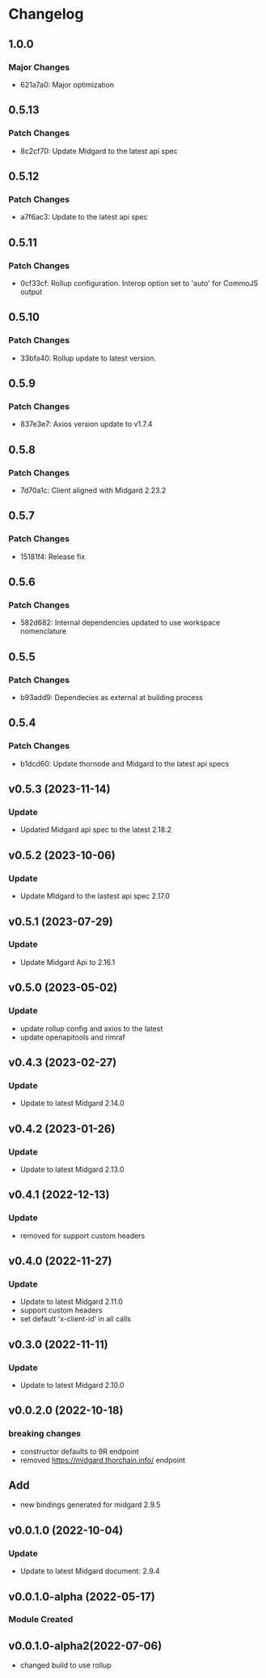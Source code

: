 # Changelog

## 1.0.0

### Major Changes

- 621a7a0: Major optimization

## 0.5.13

### Patch Changes

- 8c2cf70: Update Midgard to the latest api spec

## 0.5.12

### Patch Changes

- a7f6ac3: Update to the latest api spec

## 0.5.11

### Patch Changes

- 0cf33cf: Rollup configuration. Interop option set to 'auto' for CommoJS output

## 0.5.10

### Patch Changes

- 33bfa40: Rollup update to latest version.

## 0.5.9

### Patch Changes

- 837e3e7: Axios version update to v1.7.4

## 0.5.8

### Patch Changes

- 7d70a1c: Client aligned with Midgard 2.23.2

## 0.5.7

### Patch Changes

- 15181f4: Release fix

## 0.5.6

### Patch Changes

- 582d682: Internal dependencies updated to use workspace nomenclature

## 0.5.5

### Patch Changes

- b93add9: Dependecies as external at building process

## 0.5.4

### Patch Changes

- b1dcd60: Update thornode and Midgard to the latest api specs

## v0.5.3 (2023-11-14)

### Update

- Updated Midgard api spec to the latest 2.18.2

## v0.5.2 (2023-10-06)

### Update

- Update MIdgard to the lastest api spec 2.17.0

## v0.5.1 (2023-07-29)

### Update

- Update Midgard Api to 2.16.1

## v0.5.0 (2023-05-02)

### Update

- update rollup config and axios to the latest
- update openapitools and rimraf

## v0.4.3 (2023-02-27)

### Update

- Update to latest Midgard 2.14.0

## v0.4.2 (2023-01-26)

### Update

- Update to latest Midgard 2.13.0

## v0.4.1 (2022-12-13)

### Update

- removed for support custom headers

## v0.4.0 (2022-11-27)

### Update

- Update to latest Midgard 2.11.0
- support custom headers
- set default 'x-client-id' in all calls

## v0.3.0 (2022-11-11)

### Update

- Update to latest Midgard 2.10.0

## v0.0.2.0 (2022-10-18)

### breaking changes

- constructor defaults to 9R endpoint
- removed https://midgard.thorchain.info/ endpoint

## Add

- new bindings generated for midgard 2.9.5

## v0.0.1.0 (2022-10-04)

### Update

- Update to latest Midgard document: 2.9.4

## v0.0.1.0-alpha (2022-05-17)

### Module Created

## v0.0.1.0-alpha2(2022-07-06)

- changed build to use rollup
